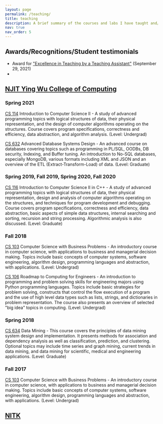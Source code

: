 ```yaml
---
layout: page
permalink: /teaching/
title: teaching
description: A brief summary of the courses and labs I have taught and/or graded as a Teaching Assistant (Fall 2017 to Spring 2021) at NJIT and as an Assistant Lecturer (2014-2016) at NITK. 
nav: true
nav_order: 5
---
```


## Awards/Recognitions/Student testimonials

- Award for ["Excellence in Teaching by a Teaching Assistant"](https://drive.google.com/file/d/1D7n-tjCUl91EHg6Gwo4uMF5T1N8--eZ_/view?usp=sharing) (September 29, 2021)
- 


## [NJIT Ying Wu College of Computing](https://computing.njit.edu/)

### Spring 2021

[CS 114](https://catalog.njit.edu/undergraduate/computing-sciences/computer-science/#coursestext) Introduction to Computer Science II - A study of advanced programming topics with logical structures of data, their physical representation, and the design of computer algorithms operating on the structures. Course covers program specifications, correctness and efficiency, data abstraction, and algorithm analysis. (Level: Undergrad)

[CS 632](https://web.njit.edu/~geller/632/syllabus2020springV12.htm) Advanced Database Systems Design - An advanced course on databases covering topics such as programming in PL/SQL, OODBs, DB security, Indexing, and Buffer tuning. An introduction to No-SQL databases, especially MongoDB, various formats including XML and JSON and an overview of the ETL (Extract-Transform-Load) of data. (Level: Graduate)

### Spring 2019, Fall 2019, Spring 2020, Fall 2020

[CS 116](https://catalog.njit.edu/undergraduate/computing-sciences/computer-science/#coursestext) Introduction to Computer Science II in C++ - A study of advanced programming topics with logical structures of data, their physical representation, design and analysis of computer algorithms operating on the structures, and techniques for program development and debugging. Course covers program specifications, correctness and efficiency, data abstraction, basic aspects of simple data structures, internal searching and sorting, recursion and string processing. Algorithmic analysis is also discussed. (Level: Graduate)

### Fall 2018

[CS 103](https://catalog.njit.edu/undergraduate/computing-sciences/computer-science/#coursestext) Computer Science with Business Problems - An introductory course in computer science, with applications to business and managerial decision making. Topics include basic concepts of computer systems, software engineering, algorithm design, programming languages and abstraction, with applications. (Level: Undergrad)

[CS 106](https://catalog.njit.edu/undergraduate/computing-sciences/computer-science/#coursestext) Roadmap to Computing for Engineers - An introduction to programming and problem solving skills for engineering majors using Python programming languages. Topics include basic strategies for problem solving, constructs that control the flow execution of a program and the use of high level data types such as lists, strings, and dictionaries in problem representation. The course also presents an overview of selected "big idea" topics in computing. (Level: Undergrad)

### Spring 2018

[CS 634](https://web.njit.edu/cs734/634syllabus.html) Data Mining - This course covers the principles of data mining system design and implementation. It presents methods for association and dependency analysis as well as classification, prediction, and clustering. Optional topics may include time series and graph mining, current trends in data mining, and data mining for scientific, medical and engineering applications. (Level: Graduate)

### Fall 2017

[CS 103](https://catalog.njit.edu/undergraduate/computing-sciences/computer-science/#coursestext) Computer Science with Business Problems - An introductory course in computer science, with applications to business and managerial decision making. Topics include basic concepts of computer systems, software engineering, algorithm design, programming languages and abstraction, with applications. (Level: Undergrad)


## [NITK]()


